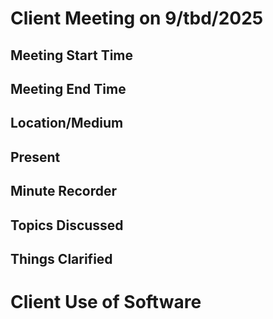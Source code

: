 <h1>Client Meeting on 9/tbd/2025</h1>

<h2>Meeting Start Time</h2>
<h2>Meeting End Time</h2>
<h2>Location/Medium</h2>
<h2>Present</h2>
<h2>Minute Recorder</h2>
<h2>Topics Discussed</h2>
<h2>Things Clarified</h2>

<h1>Client Use of Software</h1>

